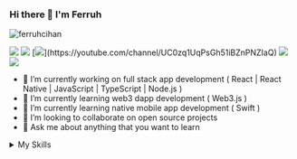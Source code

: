 ### Hi there 👋 I'm Ferruh

<p align="left"> <img src="https://komarev.com/ghpvc/?username=ferruhcihan" alt="ferruhcihan" /> </p>

[![](https://img.shields.io/badge/linkedin-%230077B5.svg?&style=for-the-badge&logo=linkedin&logoColor=white)](https://www.linkedin.com/in/ferruhcihan/)
[![](https://img.shields.io/badge/medium-%2312100E.svg?&style=for-the-badge&logo=medium&logoColor=white)](https://ferruhcihan.medium.com/)
[![](https://img.shields.io/badge/youtube-%23FF0000.svg?&style=for-the-badge&logo=youtube&logoColor=white")](https://youtube.com/channel/UC0zq1UqPsGh51iBZnPNZIaQ)
[![](https://img.shields.io/badge/twitter-%231DA1F2.svg?&style=for-the-badge&logo=twitter&logoColor=white)](https://twitter.com/ferruhcihan)
[![](https://img.shields.io/badge/google%20play-%2300c853.svg?&style=for-the-badge&logo=google%20play&logoColor=white)](https://play.google.com/store/apps/dev?id=5063465632723503345)

- 🔭 I’m currently working on full stack app development ( React | React Native | JavaScript | TypeScript | Node.js  )
- 🌱 I’m currently learning web3 dapp development ( Web3.js )
- 🌱 I’m currently learning native mobile app development ( Swift )
- 👯 I’m looking to collaborate on open source projects
- 💬 Ask me about anything that you want to learn

<details close>
<summary>My Skills</summary>

#### Frontend:
- React.js
- Next.js
- Redux
- HTML5
- CSS3
- JavaScript
- TypeScript
- Sass, Scss
- Bootstrap
- TailwindCSS

#### Backend:
- Node.js
- Express
- Python, Django, Django REST Framework
- REST
- GraphQL

#### Mobile:
- React Native

#### Database:
- SQLite
- MongoDB

#### Version control Systems - Source Control:
- Git
- GitHub
- Gitlab

#### Operating Systems:
- Windows 8, 8.1, 10
- Linux, Ubuntu, Android
- iOS, macOS
#### Teamwork:
- Jira, Slack, Microsoft Teams, Skype
</details>

<!--
**ferruhcihan/ferruhcihan** is a ✨ _special_ ✨ repository because its `README.md` (this file) appears on your GitHub profile.

Here are some ideas to get you started:

- 🔭 I’m currently working on ...
- 🌱 I’m currently learning ...
- 👯 I’m looking to collaborate on ...
- 🤔 I’m looking for help with ...
- 💬 Ask me about ...
- 📫 How to reach me: ...
- 😄 Pronouns: ...
- ⚡ Fun fact: ...
-->
